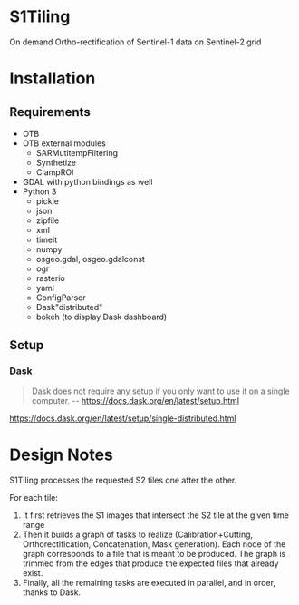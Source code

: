 # S1Tiling
On demand Ortho-rectification of Sentinel-1 data on Sentinel-2 grid

# Installation

## Requirements

* OTB
* OTB external modules
  * SARMutitempFiltering
  * Synthetize
  * ClampROI
* GDAL with python bindings as well
* Python 3
  * pickle
  * json
  * zipfile
  * xml
  * timeit
  * numpy
  * osgeo.gdal, osgeo.gdalconst
  * ogr
  * rasterio
  * yaml
  * ConfigParser
  * Dask"distributed"
  * bokeh (to display Dask dashboard)

## Setup

### Dask
> Dask does not require any setup if you only want to use it on a single computer.
> -- https://docs.dask.org/en/latest/setup.html

https://docs.dask.org/en/latest/setup/single-distributed.html

# Design Notes

S1Tiling processes the requested S2 tiles one after the other.

For each tile:

1. It first retrieves the S1 images that intersect the S2 tile at the given
   time range
2. Then it builds a graph of tasks to realize (Calibration+Cutting,
   Orthorectification, Concatenation, Mask generation). Each node of the graph
   corresponds to a file that is meant to be produced. The graph is trimmed
   from the edges that produce the expected files that already exist.
3. Finally, all the remaining tasks are executed in parallel, and in order,
   thanks to Dask.
